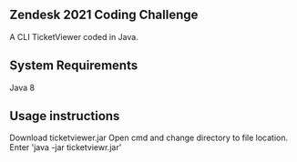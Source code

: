 ## Zendesk 2021 Coding Challenge

A CLI TicketViewer coded in Java.

## System Requirements

Java 8 

## Usage instructions

Download ticketviewer.jar
Open cmd and change directory to file location.
Enter 'java -jar ticketviewr.jar' 
